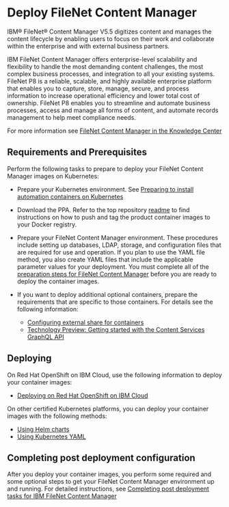 # Deploy FileNet Content Manager

IBM® FileNet® Content Manager V5.5 digitizes content and manages the content lifecycle by enabling users to focus on their work and collaborate within the enterprise and with external business partners.

IBM FileNet Content Manager offers enterprise-level scalability and flexibility to handle the most demanding content challenges, the most complex business processes, and integration to all your existing systems. FileNet P8 is a reliable, scalable, and highly available enterprise platform that enables you to capture, store, manage, secure, and process information to increase operational efficiency and lower total cost of ownership. FileNet P8 enables you to streamline and automate business processes, access and manage all forms of content, and automate records management to help meet compliance needs.

For more information see [FileNet Content Manager in the Knowledge Center](https://www.ibm.com/support/knowledgecenter/en/SSYHZ8_19.0.x/com.ibm.dba.offerings/topics/con_cm.html)

## Requirements and Prerequisites

Perform the following tasks to prepare to deploy your FileNet Content Manager images on Kubernetes:

- Prepare your Kubernetes environment. See [Preparing to install automation containers on Kubernetes](https://www.ibm.com/support/knowledgecenter/en/SSYHZ8_19.0.x/com.ibm.dba.install/k8s_topics/tsk_prepare_env_k8s.html)

- Download the PPA. Refer to the top repository [readme](../README.md) to find instructions on how to push and tag the product container images to your Docker registry.

- Prepare your FileNet Content Manager environment. These procedures include setting up databases, LDAP, storage, and configuration files that are required for use and operation. If you plan to use the YAML file method, you also create YAML files that include the applicable parameter values for your deployment. You must complete all of the [preparation steps for FileNet Content Manager](https://www.ibm.com/support/knowledgecenter/en/SSYHZ8_19.0.x/com.ibm.dba.install/k8s_topics/tsk_prepare_ecmk8s.html) before you are ready to deploy the container images. 

- If you want to deploy additional optional containers, prepare the requirements that are specific to those containers. For details see the following information:
  - [Configuring external share for containers](https://www.ibm.com/support/knowledgecenter/en/SSYHZ8_19.0.x/com.ibm.dba.install/k8s_topics/tsk_ecmexternalsharek8s.html)
  - [Technology Preview: Getting started with the Content Services GraphQL API](http://www.ibm.com/support/docview.wss?uid=ibm10883630)

## Deploying

On Red Hat OpenShift on IBM Cloud, use the following information to deploy your container images:

- [Deploying on Red Hat OpenShift on IBM Cloud](platform/README_Eval_ROKS.md)

On other certified Kubernetes platforms, you can deploy your container images with the following methods:

- [Using Helm charts](helm-charts/README.md)
- [Using Kubernetes YAML](k8s-yaml/README.md)

## Completing post deployment configuration

After you deploy your container images, you perform some required and some optional steps to get your FileNet Content Manager environment up and running. For detailed instructions, see [Completing post deployment tasks for IBM FileNet Content Manager](https://www.ibm.com/support/knowledgecenter/en/SSYHZ8_19.0.x/com.ibm.dba.install/k8s_topics/tsk_deploy_postecmdeployk8s.html)
